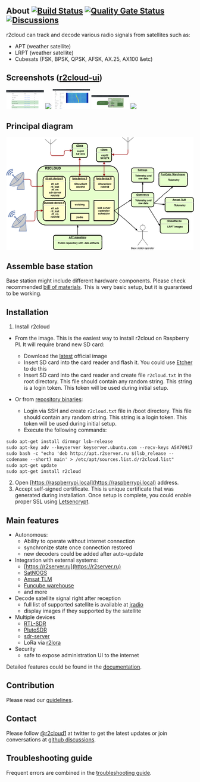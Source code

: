 ## About [![Build Status](https://app.travis-ci.com/dernasherbrezon/r2cloud.svg?branch=master)](https://app.travis-ci.com/github/dernasherbrezon/r2cloud) [![Quality Gate Status](https://sonarcloud.io/api/project_badges/measure?project=ru.r2cloud%3Ar2cloud&metric=alert_status)](https://sonarcloud.io/dashboard?id=ru.r2cloud%3Ar2cloud) [![Discussions](https://img.shields.io/badge/discussions-chat-green)](https://github.com/dernasherbrezon/r2cloud/discussions)

r2cloud can track and decode various radio signals from satellites such as:

  - APT (weather satellite)
  - LRPT (weather satellite)
  - Cubesats (FSK, BPSK, QPSK, AFSK, AX.25, AX100 &etc)
 
## Screenshots ([r2cloud-ui](https://github.com/dernasherbrezon/r2cloud-ui)) 

<img src="https://github.com/dernasherbrezon/r2cloud/raw/master/docs/screen1.png" width="20%">&nbsp;<img src="https://github.com/dernasherbrezon/r2cloud/raw/master/docs/screen2.png" width="20%">&nbsp;<img src="https://github.com/dernasherbrezon/r2cloud/raw/master/docs/screen3.png" width="20%">&nbsp;<img src="https://github.com/dernasherbrezon/r2cloud/raw/master/docs/screen4.png" width="20%">&nbsp;<img src="https://github.com/dernasherbrezon/r2cloud/raw/master/docs/screen5.png" width="18%">
 
## Principal diagram

![diagram](docs/diagram.png)

## Assemble base station

Base station might include different hardware components. Please check recommended [bill of materials](https://github.com/dernasherbrezon/r2cloud/wiki/Bill-of-materials). This is very basic setup, but it is guaranteed to be working.

## Installation 

1. Install r2cloud
  - From the image. This is the easiest way to install r2cloud on Raspberry PI. It will require brand new SD card:
    - Download the [latest](http://apt.r2server.ru/dist/image_2020-08-13-r2cloud-lite.zip) official image
    - Insert SD card into the card reader and flash it. You could use [Etcher](https://etcher.io) to do this
    - Insert SD card into the card reader and create file ```r2cloud.txt``` in the root directory. This file should contain any random string. This string is a login token. This token will be used during initial setup.
  
  - Or from [repository binaries](https://r2server.ru/apt.html):
    - Login via SSH and create ```r2cloud.txt``` file in /boot directory. This file should contain any random string. This string is a login token. This token will be used during initial setup.
    - Execute the following commands:
```
sudo apt-get install dirmngr lsb-release
sudo apt-key adv --keyserver keyserver.ubuntu.com --recv-keys A5A70917
sudo bash -c "echo 'deb http://apt.r2server.ru $(lsb_release --codename --short) main' > /etc/apt/sources.list.d/r2cloud.list"
sudo apt-get update
sudo apt-get install r2cloud
```
2. Open [https://raspberrypi.local](https://raspberrypi.local) address.
3. Accept self-signed certificate. This is unique certificate that was generated during installation. Once setup is complete, you could enable proper SSL using [Letsencrypt](https://letsencrypt.org). 

## Main features

  - Autonomous:
    - Ability to operate without internet connection
    - synchronize state once connection restored
    - new decoders could be added after auto-update
  - Integration with external systems:
    - [https://r2server.ru](https://r2server.ru)
    - [SatNOGS](https://satnogs.org)
    - [Amsat TLM](https://www.amsat.org/tlm/leaderboard.php?id=0&db=FOXDB)
    - [Funcube warehouse](http://data.amsat-uk.org/registration)
    - and more
  - Decode satellite signal right after reception
    - full list of supported satellite is available at [jradio](https://github.com/dernasherbrezon/jradio)
    - display images if they supported by the satellite
  - Multiple devices
    - [RTL-SDR](https://www.rtl-sdr.com/buy-rtl-sdr-dvb-t-dongles/)
    - [PlutoSDR](https://github.com/dernasherbrezon/r2cloud/wiki/PlutoSDR)
    - [sdr-server](https://github.com/dernasherbrezon/r2cloud/wiki/sdr-server)
    - LoRa via [r2lora](https://github.com/dernasherbrezon/r2lora)
  - Security
    - safe to expose administration UI to the internet
   
Detailed features could be found in the [documentation](https://github.com/dernasherbrezon/r2cloud/wiki/Features).

## Contribution

Please read our [guidelines](https://github.com/dernasherbrezon/r2cloud/wiki/Contribution).

## Contact

Please follow [@r2cloud1](https://twitter.com/r2cloud1) at twitter to get the latest updates or join conversations at [github discussions](https://github.com/dernasherbrezon/r2cloud/discussions).

## Troubleshooting guide

Frequent errors are combined in the [troubleshooting guide](https://github.com/dernasherbrezon/r2cloud/wiki/Troubleshooting-guide).

